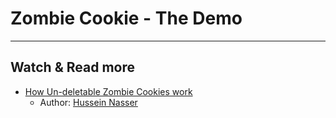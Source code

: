# Zombie Cookie - The Demo

***
## Watch & Read more

* [How Un-deletable Zombie Cookies work](https://youtu.be/lq6ZimHh-j4)
    * Author: [Hussein Nasser](https://twitter.com/hnasr)
